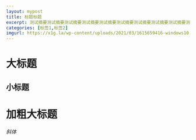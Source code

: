 ```yaml
---
layout: mypost
title: 标题标题
excerpt: 测试摘要测试摘要测试摘要测试摘要测试摘要测试摘要测试摘要测试摘要测试摘要测试摘要测试摘要测试摘要测试摘要测试摘要测试摘要测试摘要测试摘要测试摘要
categories: [标签1,标签2]
imgurl: https://x1g.la/wp-content/uploads/2021/03/1615659416-windows10.png
---  
```


# 大标题  
## 小标题  
# **加粗大标题**  
*斜体*